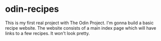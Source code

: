 # odin-recipes
This is my first real project with The Odin Project. I'm gonna build a basic recipe website. The website consists of a main index page which will have links to a few recipes. It won't look pretty. 